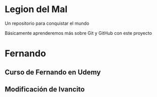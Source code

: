 # Legion del Mal
Un repositorio para conquistar el mundo

Básicamente aprenderemos más sobre Git y GitHub con este proyecto


# Fernando


## Curso de Fernando en Udemy

## Modificación de Ivancito
